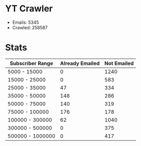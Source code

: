 # YT Crawler
- Emails: 5345
- Crawled: 258587

# Stats
| Subscriber Range  | Already Emailed | Not Emailed |
|-------|-------|-------|
| 5000 - 15000 | 0 | 1240 |
| 15000 - 25000 | 0 | 583 |
| 25000 - 35000 | 47 | 334 |
| 35000 - 50000 | 148 | 286 |
| 50000 - 75000 | 140 | 319 |
| 75000 - 100000 | 176 | 178 |
| 100000 - 300000 | 62 | 1040 |
| 300000 - 500000 | 0 | 375 |
| 500000 - 1000000 | 0 | 417 |
